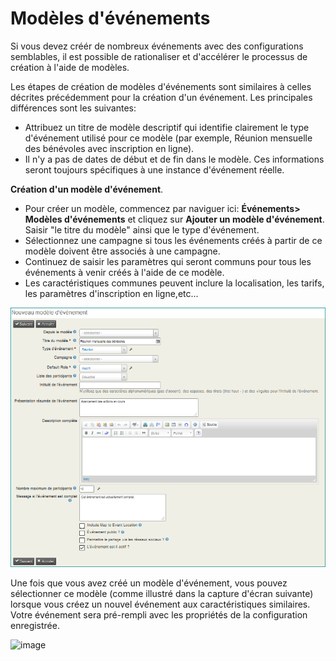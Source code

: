 Modèles d'événements
====================

Si vous devez créér de nombreux événements avec des configurations semblables, il est possible de rationaliser et d'accélérer le processus de création à l'aide de modèles.

Les étapes de création de modèles d'événements sont similaires à celles décrites précédemment pour la création d'un événement. Les principales différences sont les suivantes:

-   Attribuez un titre de modèle descriptif qui identifie clairement le type d'événement utilisé pour ce modèle (par exemple, Réunion mensuelle des bénévoles avec inscription en ligne).
-   Il n'y a pas de dates de début et de fin dans le modèle. Ces informations seront toujours spécifiques à une instance d'événement réelle.

**Création d'un modèle d'événement**.

-   Pour créer un modèle, commencez par naviguer ici: **Événements> Modèles d'événements** et cliquez sur **Ajouter un modèle d'événement**. Saisir "le titre du modèle" ainsi que le type d'événement.
-   Sélectionnez une campagne si tous les événements créés à partir de ce modèle doivent être associés à une campagne.
-   Continuez de saisir les paramètres qui seront communs pour tous les événements à venir créés à l'aide de ce modèle.
-   Les caractéristiques communes peuvent inclure la localisation, les tarifs, les paramètres d'inscription en ligne,etc...

![image](../img/Fr_creation_modele_evenement.PNG)

Une fois que vous avez créé un modèle d'événement, vous pouvez sélectionner ce modèle (comme illustré dans la capture d'écran suivante) lorsque vous créez un nouvel événement aux caractéristiques similaires. Votre événement sera pré-rempli avec les propriétés de la configuration enregistrée.

![image](../img/event_template_new.png)
